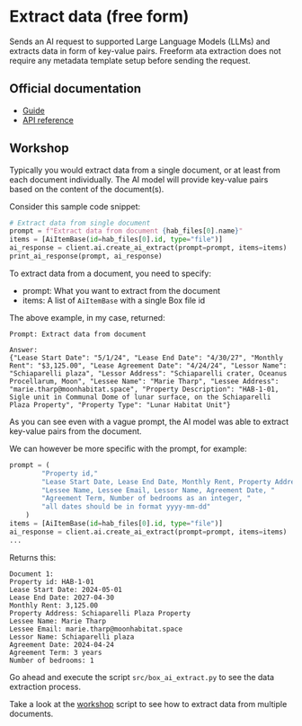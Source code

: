 # Extract data (free form)

Sends an AI request to supported Large Language Models (LLMs) and extracts data in form of key-value pairs. Freeform ata extraction does not require any metadata template setup before sending the request.

## Official documentation
- [Guide](https://developer.box.com/guides/box-ai/extract-metadata/)
- [API reference](https://developer.box.com/reference/post-ai-extract/)

## Workshop
Typically you would extract data from a single document, or at least from each document individually. The AI model will provide key-value pairs based on the content of the document(s).

Consider this sample code snippet:

```python
# Extract data from single document
prompt = f"Extract data from document {hab_files[0].name}"
items = [AiItemBase(id=hab_files[0].id, type="file")]
ai_response = client.ai.create_ai_extract(prompt=prompt, items=items)
print_ai_response(prompt, ai_response)
```

To extract data from a document, you need to specify:
 - prompt: What you want to extract from the document
 - items: A list of `AiItemBase` with a single Box file id

 The above example, in my case, returned:

```
Prompt: Extract data from document

Answer:
{"Lease Start Date": "5/1/24", "Lease End Date": "4/30/27", "Monthly Rent": "$3,125.00", "Lease Agreement Date": "4/24/24", "Lessor Name": "Schiaparelli plaza", "Lessor Address": "Schiaparelli crater, Oceanus Procellarum, Moon", "Lessee Name": "Marie Tharp", "Lessee Address": "marie.tharp@moonhabitat.space", "Property Description": "HAB-1-01, Sigle unit in Communal Dome of lunar surface, on the Schiaparelli Plaza Property", "Property Type": "Lunar Habitat Unit"}
```

As you can see even with a vague prompt, the AI model was able to extract key-value pairs from the document. 

We can however be more specific with the prompt, for example:

```python
prompt = (
        "Property id,"
        "Lease Start Date, Lease End Date, Monthly Rent, Property Address,"
        "Lessee Name, Lessee Email, Lessor Name, Agreement Date, "
        "Agreement Term, Number of bedrooms as an integer, "
        "all dates should be in format yyyy-mm-dd"
    )
items = [AiItemBase(id=hab_files[0].id, type="file")]
ai_response = client.ai.create_ai_extract(prompt=prompt, items=items)
...
```

Returns this:
```
Document 1:
Property id: HAB-1-01
Lease Start Date: 2024-05-01
Lease End Date: 2027-04-30
Monthly Rent: 3,125.00
Property Address: Schiaparelli Plaza Property
Lessee Name: Marie Tharp
Lessee Email: marie.tharp@moonhabitat.space
Lessor Name: Schiaparelli plaza
Agreement Date: 2024-04-24
Agreement Term: 3 years
Number of bedrooms: 1
```

Go ahead and execute the script `src/box_ai_extract.py` to see the data extraction process.

Take a look at the [workshop](src/box_ai_extract.py) script to see how to extract data from multiple documents.


